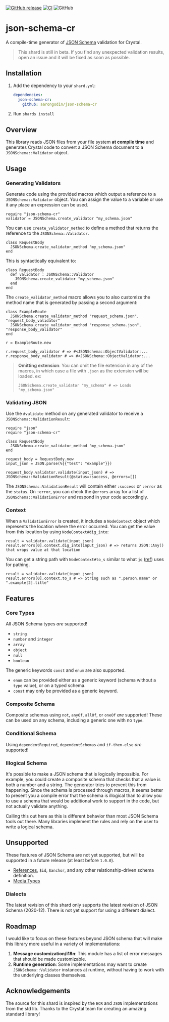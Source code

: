 [![GitHub release](https://img.shields.io/github/release/aarongodin/json-schema-cr.svg)](https://github.com/aarongodin/json-schema-cr/releases)
[![CI](https://github.com/aarongodin/json-schema-cr/actions/workflows/crystal.yml/badge.svg)](https://github.com/aarongodin/json-schema-cr/actions/workflows/crystal.yml)
![GitHub](https://img.shields.io/github/license/aarongodin/json-schema-cr?style=plastic)

# json-schema-cr

A compile-time generator of [JSON Schema](https://json-schema.org/) validation for Crystal.

> This shard is still in beta. If you find any unexpected validation results, open an issue and it will be fixed as soon as possible.

## Installation

1. Add the dependency to your `shard.yml`:

   ```yaml
   dependencies:
     json-schema-cr:
       github: aarongodin/json-schema-cr
   ```

2. Run `shards install`

## Overview

This library reads JSON files from your file system **at compile time** and generates Crystal code to convert a JSON Schema document to a `JSONSchema::Validator` object.

## Usage

### Generating Validators

Generate code using the provided macros which output a reference to a `JSONSchema::Validator` object. You can assign the value to a variable or use it any place an expression can be used.

```crystal
require "json-schema-cr"
validator = JSONSchema.create_validator "my_schema.json"
```

You can use `create_validator_method` to define a method that returns the reference to the `JSONSchema::Validator`.

```crystal
class RequestBody
  JSONSchema.create_validator_method "my_schema.json"
end
```

This is syntactically equivalent to:

```crystal
class RequestBody
  def validator : JSONSchema::Validator
    JSONSchema.create_validator "my_schema.json"
  end
end
```

The `create_validator_method` macro allows you to also customize the method name that is generated by passing a second argument:

```crystal
class ExampleRoute
  JSONSchema.create_validator_method "request_schema.json", "request_body_validator"
  JSONSchema.create_validator_method "response_schema.json", "response_body_validator"
end

r = ExampleRoute.new

r.request_body_validator # => #<JSONSchema::ObjectValidator:...
r.response_body_validator # => #<JSONSchema::ObjectValidator:...
```

> **Omitting extension**: You can omit the file extension in any of the macros, in which case a file with `.json` as the extension will be loaded.
> ex:
> ```crystal
> JSONSchema.create_validator "my_schema" # => Loads "my_schema.json"
> ```

### Validating JSON

Use the `#validate` method on any generated validator to receive a `JSONSchema::ValidationResult`:

```crystal
require "json"
require "json-schema-cr"

class RequestBody
  JSONSchema.create_validator_method "my_schema.json"
end

request_body = RequestBody.new
input_json = JSON.parse(%{{"test": "example"}})

request_body.validator.validate(input_json) # => JSONSchema::ValidationResult(@status=:success, @errors=[])
```

The `JSONSchema::ValidationResult` will contain either `:success` or `:error` as the `status`. On `:error`, you can check the `@errors` array for a list of `JSONSchema::ValidationError` and respond in your code accordingly.

### Context

When a `ValidationError` is created, it includes a `NodeContext` object which represents the location where the error occurred. You can get the value from this location by using `NodeContext#dig_into`:

```crystal
result = validator.validate(input_json)
result.errors[0].context.dig_into(input_json) # => returns JSON::Any() that wraps value at that location
```

You can get a string path with `NodeContext#to_s` similar to what `jq` ([ref](https://stedolan.github.io/jq/)) uses for pathing.

```crystal
result = validator.validate(input_json)
result.errors[0].context.to_s # => String such as ".person.name" or ".example[2].title"
```


## Features

### Core Types

All JSON Schema types _are_ supported!

* `string`
* `number` and `integer`
* `array`
* `object`
* `null`
* `boolean`

The generic keywords `const` and `enum` are also supported.

* `enum` can be provided either as a generic keyword (schema without a `type` value), or on a typed schema.
* `const` may only be provided as a generic keyword.

### Composite Schema

Composite schemas using `not`, `anyOf`, `allOf`, or `oneOf` _are_ supported! These can be used on any schema, including a generic one with no `type`.

### Conditional Schema

Using `dependentRequired`, `dependentSchemas` and `if-then-else` _are_ supported!

### Illogical Schema

It's possible to make a JSON schema that is logically impossible. For example, you could create a composite schema that checks that a value is both a number and a string. The generator tries to prevent this from happening. Since the schema is processed through macros, it seems better to present you a compile error that the schema is illogical than to allow you to use a schema that would be additional work to support in the code, but not actually validate anything.

Calling this out here as this is different behavior than most JSON Schema tools out there. Many libraries implement the rules and rely on the user to write a logical schema.

## Unsupported

These features of JSON Schema are not yet supported, but will be supported in a future release (at least before `1.0.0`).

* [References](https://json-schema.org/understanding-json-schema/structuring.html#ref), `$id`, `$anchor`, and any other relationship-driven schema definition.
* [Media Types](https://json-schema.org/understanding-json-schema/reference/non_json_data.html)

### Dialects

The latest revision of this shard only supports the latest revision of JSON Schema (2020-12). There is not yet support for using a different dialect.

## Roadmap

I would like to focus on these features beyond JSON schema that will make this library more useful in a variety of implementations:

1. **Message customization/i18n**: This module has a list of error messages that should be made customizable.
2. **Runtime generation**: Some implementations may want to create `JSONSchema::Validator` instances at runtime, without having to work with the underlying classes themselves.

## Acknowledgements

The source for this shard is inspired by the `ECR` and `JSON` implementations from the std lib. Thanks to the Crystal team for creating an amazing standard library!